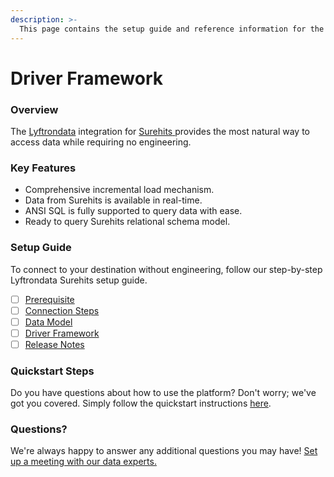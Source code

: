 ```yaml
---
description: >-
  This page contains the setup guide and reference information for the Surehits source connector.
---
```


# Driver Framework

### Overview

The [Lyftrondata](https://www.lyftrondata.com/) integration for [Surehits](https://www.lyftrondata.com/integration/surehits/)[ ](https://www.lyftrondata.com/integration/surehits/)provides the most natural way to access data while requiring no engineering.

### Key Features

* Comprehensive incremental load mechanism.
* Data from Surehits is available in real-time.&#x20;
* ANSI SQL is fully supported to query data with ease.
* Ready to query Surehits relational schema model.

### Setup Guide

To connect to your destination without engineering, follow our step-by-step Lyftrondata Surehits setup guide.

* [ ] [Prerequisite](../../marketing-analytics/surehits/prerequisite.md)
* [ ] [Connection Steps](../../marketing-analytics/surehits/connection-steps.md)
* [ ] [Data Model](../../marketing-analytics/surehits/data-model/)
* [ ] [Driver Framework](../../marketing-analytics/surehits/driver-framework/)
* [ ] [Release Notes](../../marketing-analytics/surehits/release-notes.md)

### Quickstart Steps

Do you have questions about how to use the platform? Don't worry; we've got you covered. Simply follow the quickstart instructions [here](../../../quickstart-steps.md).

### Questions? <a href="#questions" id="questions"></a>

We're always happy to answer any additional questions you may have! [Set up a meeting with our data experts.](https://www.lyftrondata.com/book-a-meeting/)


